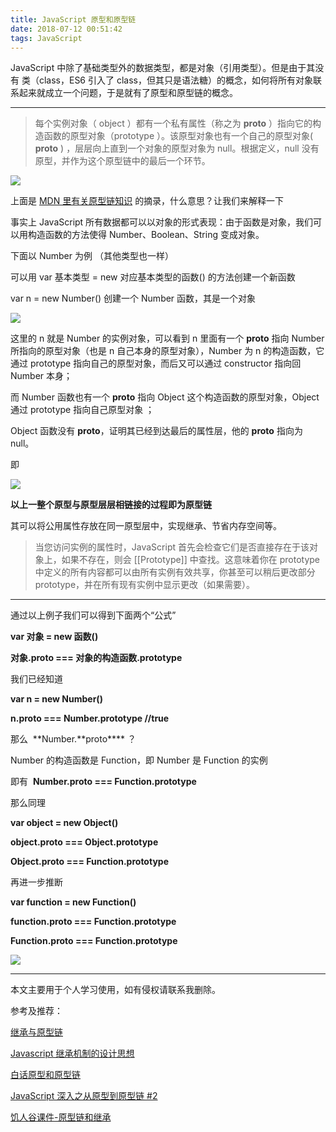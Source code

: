 ```yaml
---
title: JavaScript 原型和原型链
date: 2018-07-12 00:51:42
tags: JavaScript
---
```


JavaScript 中除了基础类型外的数据类型，都是对象（引用类型）。但是由于其没有 类（class，ES6 引入了 class，但其只是语法糖）的概念，如何将所有对象联系起来就成立一个问题，于是就有了原型和原型链的概念。

---

> 每个实例对象（ object ）都有一个私有属性（称之为 **proto** ）指向它的构造函数的原型对象（prototype ）。该原型对象也有一个自己的原型对象( **proto** ) ，层层向上直到一个对象的原型对象为 null。根据定义，null 没有原型，并作为这个原型链中的最后一个环节。

![](https://upload-images.jianshu.io/upload_images/7094266-c9e28000b43ca445.jpg?imageMogr2/auto-orient/strip%7CimageView2/2/w/1240)

上面是 [MDN 里有关原型链知识](https://developer.mozilla.org/zh-CN/docs/Web/JavaScript/Inheritance_and_the_prototype_chain) 的摘录，什么意思？让我们来解释一下

事实上 JavaScript 所有数据都可以以对象的形式表现：由于函数是对象，我们可以用构造函数的方法使得 Number、Boolean、String 变成对象。

下面以 Number 为例 （其他类型也一样）

可以用 var 基本类型 = new 对应基本类型的函数() 的方法创建一个新函数

var n = new Number() 创建一个 Number 函数，其是一个对象

![](https://upload-images.jianshu.io/upload_images/7094266-62536de6cd21ab12.jpg?imageMogr2/auto-orient/strip%7CimageView2/2/w/1240)

这里的 n 就是 Number 的实例对象，可以看到 n 里面有一个 **proto** 指向 Number 所指向的原型对象（也是 n 自己本身的原型对象），Number 为 n 的构造函数，它通过 prototype 指向自己的原型对象，而后又可以通过 constructor 指向回 Number 本身；

而 Number 函数也有一个 **proto** 指向 Object 这个构造函数的原型对象，Object 通过 prototype 指向自己原型对象 ；

Object 函数没有 **proto**，证明其已经到达最后的属性层，他的 **proto** 指向为 null。

即

![](https://upload-images.jianshu.io/upload_images/7094266-fc991a402727ca56.jpg?imageMogr2/auto-orient/strip%7CimageView2/2/w/1240)

**以上一整个原型与原型层层相链接的过程即为原型链**

其可以将公用属性存放在同一原型层中，实现继承、节省内存空间等。

> 当您访问实例的属性时，JavaScript 首先会检查它们是否直接存在于该对象上，如果不存在，则会 [[Prototype]] 中查找。这意味着你在 prototype 中定义的所有内容都可以由所有实例有效共享，你甚至可以稍后更改部分 prototype，并在所有现有实例中显示更改（如果需要）。

---

通过以上例子我们可以得到下面两个“公式”

**var 对象 = new 函数()**

**对象.**proto** === 对象的构造函数.prototype**

我们已经知道

**var n = new Number()**

**n.**proto** === Number.prototype //true**

那么  **Number.**proto\*\*\*\* ？

Number 的构造函数是 Function，即 Number 是 Function 的实例

即有  **Number.**proto** === Function.prototype**

那么同理

**var object = new Object()**

**object.**proto** === Object.prototype**

**Object.**proto** === Function.prototype**

再进一步推断

**var function = new Function()**

**function.**proto** === Function.prototype**

**Function.**proto** === Function.prototype**

![](https://upload-images.jianshu.io/upload_images/7094266-b6a6447f260e8db4.jpg?imageMogr2/auto-orient/strip%7CimageView2/2/w/1240)

---

本文主要用于个人学习使用，如有侵权请联系我删除。

参考及推荐：

[继承与原型链](https://developer.mozilla.org/zh-CN/docs/Web/JavaScript/Inheritance_and_the_prototype_chain)

[Javascript 继承机制的设计思想](http://www.ruanyifeng.com/blog/2011/06/designing_ideas_of_inheritance_mechanism_in_javascript.html)

[白话原型和原型链](https://juejin.im/post/599d69fc6fb9a0248f4a7b31)

[JavaScript 深入之从原型到原型链 #2](https://github.com/mqyqingfeng/Blog/issues/2)

[饥人谷课件-原型链和继承](http://book.jirengu.com/fe/%E5%89%8D%E7%AB%AF%E8%BF%9B%E9%98%B6/%E9%9D%A2%E5%90%91%E5%AF%B9%E8%B1%A1/%E5%8E%9F%E5%9E%8B%E4%B8%8E%E5%8E%9F%E5%9E%8B%E9%93%BE.html)
